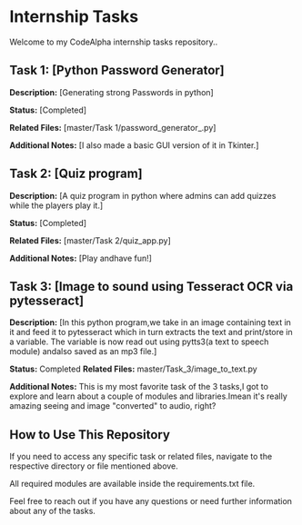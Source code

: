 # Internship Tasks

Welcome to my CodeAlpha internship tasks repository..

## Task 1: [Python Password Generator]

**Description:** [Generating strong Passwords in python]

**Status:** [Completed]

**Related Files:** [master/Task 1/password_generator_.py]

**Additional Notes:** [I also made a basic GUI version of it in Tkinter.]

## Task 2: [Quiz program]

**Description:** [A quiz program in python where admins can add quizzes while the players play it.]

**Status:** [Completed]

**Related Files:** [master/Task 2/quiz_app.py]

**Additional Notes:** [Play andhave fun!]

## Task 3: [Image to sound using Tesseract OCR via pytesseract]

**Description:** [In this python program,we take in an image containing text in it and feed it to pytesseract which in turn extracts the text and print/store in a variable.
The variable is now read out using pytts3(a text to speech module) andalso saved as an mp3 file.]

**Status:** Completed
**Related Files:** master/Task_3/image_to_text.py

**Additional Notes:** This is my most favorite task of the 3 tasks,I got to explore and learn about a couple of modules and libraries.Imean it's really amazing seeing and image "converted" to audio, right?


## How to Use This Repository

If you need to access any specific task or related files, navigate to the respective directory or file mentioned above.

All required modules are available inside the requirements.txt file.

Feel free to reach out if you have any questions or need further information about any of the tasks.

